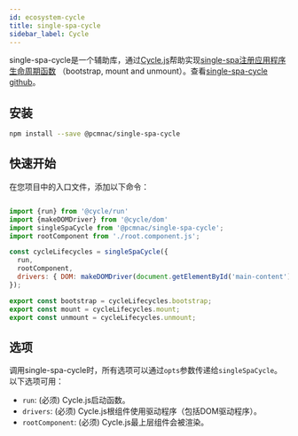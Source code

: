 ```yaml
---
id: ecosystem-cycle
title: single-spa-cycle
sidebar_label: Cycle
---
```

single-spa-cycle是一个辅助库，通过[Cycle.js](https://cycle.js.org/)帮助实现[single-spa注册应用程序](configuration#registering-applications)[生命周期函数](building-applications.md#registered-application-lifecycle) （bootstrap, mount and unmount）。查看[single-spa-cycle github](https://github.com/pcmnac/single-spa-cycle)。

## 安装
```sh
npm install --save @pcmnac/single-spa-cycle
```

## 快速开始
在您项目中的入口文件，添加以下命令：

```js

import {run} from '@cycle/run'
import {makeDOMDriver} from '@cycle/dom'
import singleSpaCycle from '@pcmnac/single-spa-cycle';
import rootComponent from './root.component.js';

const cycleLifecycles = singleSpaCycle({
  run,
  rootComponent,
  drivers: { DOM: makeDOMDriver(document.getElementById('main-content'))}, // or { DOM: makeDOMDriver('#main-content')}
});

export const bootstrap = cycleLifecycles.bootstrap;
export const mount = cycleLifecycles.mount;
export const unmount = cycleLifecycles.unmount;
```

## 选项
调用single-spa-cycle时，所有选项可以通过`opts`参数传递给`singleSpaCycle`。以下选项可用：

- `run`: (必须) Cycle.js启动函数。
- `drivers`: (必须) Cycle.js根组件使用驱动程序（包括DOM驱动程序）。
- `rootComponent`: (必须) Cycle.js最上层组件会被渲染。
